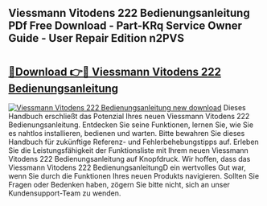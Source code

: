 ## Viessmann Vitodens 222 Bedienungsanleitung PDf Free Download - Part-KRq Service Owner Guide - User Repair Edition n2PVS

# <h2><a href="http://df0mqe.blite.top/?on=Viessmann+Vitodens+222+Bedienungsanleitung">🔗Download 👉🔴 Viessmann Vitodens 222 Bedienungsanleitung</a></h2>

[![Viessmann Vitodens 222 Bedienungsanleitung new download](https://i.imgur.com/lujVjoI.png)](http://df0mqe.blite.top/?on=Viessmann+Vitodens+222+Bedienungsanleitung)
Dieses Handbuch erschließt das Potenzial Ihres neuen Viessmann Vitodens 222 Bedienungsanleitung. Entdecken Sie seine Funktionen, lernen Sie, wie Sie es nahtlos installieren, bedienen und warten. Bitte bewahren Sie dieses Handbuch für zukünftige Referenz- und Fehlerbehebungstipps auf. Erleben Sie die Leistungsfähigkeit der Funktionsliste mit Ihrem neuen Viessmann Vitodens 222 Bedienungsanleitung auf Knopfdruck. Wir hoffen, dass das Viessmann Vitodens 222 BedienungsanleitungD ein wertvolles Gut war, wenn Sie durch die Funktionen Ihres neuen Produkts navigieren. Sollten Sie Fragen oder Bedenken haben, zögern Sie bitte nicht, sich an unser Kundensupport-Team zu wenden.
